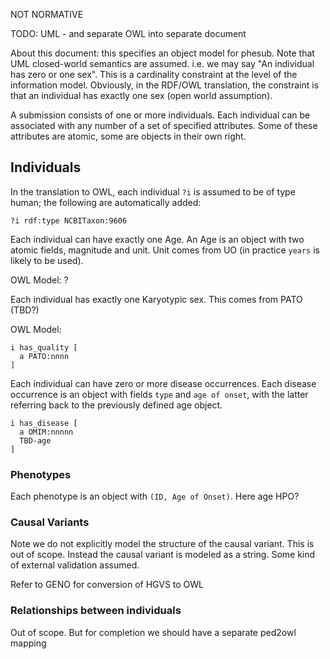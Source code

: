 NOT NORMATIVE

TODO: UML - and separate OWL into separate document

About this document: this specifies an object model for phesub. Note
that UML closed-world semantics are assumed. i.e. we may say "An
individual has zero or one sex". This is a cardinality constraint at
the level of the information model. Obviously, in the RDF/OWL
translation, the constraint is that an individual has exactly one sex
(open world assumption).

A submission consists of one or more individuals. Each individual can
be associated with any number of a set of specified attributes. Some
of these attributes are atomic, some are objects in their own right.

## Individuals

In the translation to OWL, each individual `?i` is assumed to be of type
human; the following are automatically added:

    ?i rdf:type NCBITaxon:9606

Each individual can have exactly one Age. An Age is an object with two
atomic fields, magnitude and unit. Unit comes from UO (in practice
`years` is likely to be used).

OWL Model: ?

Each individual has exactly one Karyotypic sex. This comes from PATO (TBD?)

OWL Model:

```
i has_quality [
  a PATO:nnnn
]
```

Each individual can have zero or more disease occurrences. Each
disease occurrence is an object with fields `type` and `age of onset`,
with the latter referring back to the previously defined age object.

```
i has_disease [
  a OMIM:nnnnn
  TBD-age
]
```

### Phenotypes

Each phenotype is an object with `(ID, Age of Onset)`. Here age HPO?

### Causal Variants

Note we do not explicitly model the structure of the causal variant. This is out of scope. Instead the causal variant is modeled as a string. Some kind of external validation assumed.

Refer to GENO for conversion of HGVS to OWL

### Relationships between individuals

Out of scope. But for completion we should have a separate ped2owl mapping

